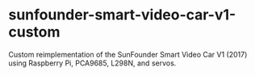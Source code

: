 # sunfounder-smart-video-car-v1-custom
Custom reimplementation of the SunFounder Smart Video Car V1 (2017) using Raspberry Pi, PCA9685, L298N, and servos.
